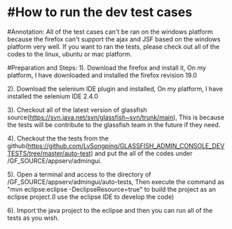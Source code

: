 #How to run the dev test cases
================================
#Annotation: 
All of the test cases can't be ran on the windows platform because 
the firefox can't support the ajax and JSF based on the windows platform very well.
If you want to ran the tests, please check out all of the codes to the linux, ubuntu or
mac platform.

#Preparation and Steps:
1). Download the firefox and install it, On my platform, I have downloaded and installed 
the firefox revision 19.0

2). Download the selenium IDE plugin and installed, On my platform, I have installed the 
selenium IDE 2.4.0

3). Checkout all of the latest version of glassfish source(https://svn.java.net/svn/glassfish~svn/trunk/main), 
This is because the tests will be contribute to the glassfish team in the future if they need. 

4). Checkout the the tests from the github(https://github.com/LvSongping/GLASSFISH_ADMIN_CONSOLE_DEVTESTS/tree/master/auto-test) 
and put the all of the codes under /GF_SOURCE/appserv/admingui.

5). Open a terminal and access to the directory of /GF_SOURCE/appserv/admingui/auto-tests, Then 
execute the command as "mvn eclipse:eclipse -DeclipseResource=true" to build the project as an
eclipse project.(I use the eclipse IDE to develop the code)

6). Import the java project to the eclipse and then you can run all of the tests as you wish.
